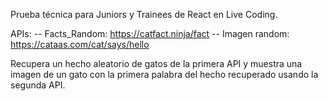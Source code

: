Prueba técnica para Juniors y Trainees de React en Live Coding.


APIs:
-- Facts_Random: https://catfact.ninja/fact
-- Imagen random: https://cataas.com/cat/says/hello

Recupera un hecho aleatorio de gatos de la primera API y muestra una imagen de un gato con la primera palabra del hecho recuperado usando la segunda API.